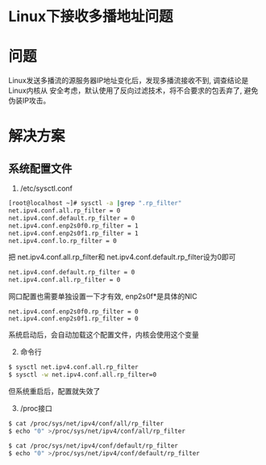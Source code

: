 # Linux下接收多播地址问题

# 问题
Linux发送多播流的源服务器IP地址变化后，发现多播流接收不到, 调查结论是Linux内核从
安全考虑，默认使用了反向过滤技术，将不合要求的包丢弃了, 避免伪装IP攻击。

# 解决方案

## 系统配置文件
1. /etc/sysctl.conf

```sh
[root@localhost ~]# sysctl -a |grep ".rp_filter"
net.ipv4.conf.all.rp_filter = 0
net.ipv4.conf.default.rp_filter = 0
net.ipv4.conf.enp2s0f0.rp_filter = 1
net.ipv4.conf.enp2s0f1.rp_filter = 1
net.ipv4.conf.lo.rp_filter = 0
```

把 net.ipv4.conf.all.rp_filter和 net.ipv4.conf.default.rp_filter设为0即可

```sh
net.ipv4.conf.default.rp_filter = 0
net.ipv4.conf.all.rp_filter = 0
```

网口配置也需要单独设置一下才有效, enp2s0f*是具体的NIC

```
net.ipv4.conf.enp2s0f0.rp_filter = 0
net.ipv4.conf.enp2s0f1.rp_filter = 0
```

系统启动后，会自动加载这个配置文件，内核会使用这个变量

2. 命令行

```sh
$ sysctl net.ipv4.conf.all.rp_filter
$ sysctl -w net.ipv4.conf.all.rp_filter=0
```

但系统重启后，配置就失效了

3. /proc接口

```sh
$ cat /proc/sys/net/ipv4/conf/all/rp_filter
$ echo "0" >/proc/sys/net/ipv4/conf/all/rp_filter

$ cat /proc/sys/net/ipv4/conf/default/rp_filter
$ echo "0" >/proc/sys/net/ipv4/conf/default/rp_filter
```

